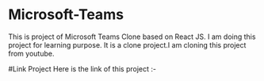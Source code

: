 # Microsoft-Teams
This is project of Microsoft Teams Clone based on React JS. I am doing this project for learning purpose.
It is a clone project.I am cloning this project from youtube. 


#Link Project  Here is the link of this project :- 
